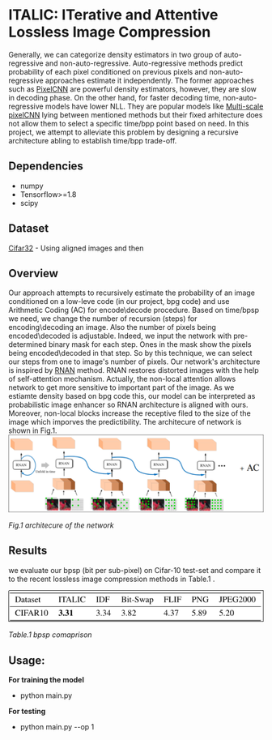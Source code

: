 # ITALIC: ITerative and Attentive Lossless Image Compression
Generally, we can categorize density estimators in two group of auto-regressive and non-auto-regressive. Auto-regressive methods predict probability of each pixel conditioned on previous pixels and non-auto-regressive approaches estimate it independently. The former approaches such as [PixelCNN](https://arxiv.org/abs/1606.05328) are powerful density estimators, however, they are slow in decoding phase. On the other hand, for faster decoding time, non-auto-regressive models have lower NLL.  They are popular models like [Multi-scale pixelCNN](https://arxiv.org/abs/1703.03664) lying between mentioned methods but their fixed arhitecture does not allow them to select a specific time/bpp point based on need. In this project, we attempt to alleviate this problem by designing a recursive architecture abling to establish time/bpp trade-off.

## Dependencies

* numpy
* Tensorflow>=1.8
* scipy 

## Dataset

[Cifar32](https://www.cs.toronto.edu/~kriz/cifar.html) - Using aligned images and then 

## Overview

Our approach attempts to recursively estimate the probability of an image conditioned on a low-leve code (in our project, bpg code) and use Arithmetic Coding (AC) for encode\decode procedure. Based on time/bpsp we need, we change the number of recursion (steps) for encoding\decoding an image. Also the number of pixels being encoded\decoded is adjustable. Indeed, we input the network with pre-determined binary mask for each step. Ones in the mask show the pixels being encoded\decoded in that step. So by this technique, we can select our steps from one to image's number of pixels.
Our network's architecture is inspired by [RNAN](https://arxiv.org/abs/1903.10082) method. RNAN restores distorted images with the help of self-attention mechanism. Actually, the non-local attention allows network to get more sensitive to important part of the image. As we estiamte density based on bpg code this, our model can be interpreted as probabilistic image enhancer so RNAN architecture is aligned with ours. Moreover, non-local blocks increase the receptive filed to the size of the image which imporves the predictibility. The architecure of network is shown in Fig.1.
![arch](images/arch.png)

*Fig.1 architecure of the network*

## Results

we evaluate our bpsp (bit per sub-pixel) on Cifar-10 test-set and compare it to the recent lossless image compression methods in Table.1 .

![table](images/table.png)

*Table.1 bpsp comaprison*

## Usage:

**For training the model**

* python main.py

**For testing**

* python main.py --op 1


